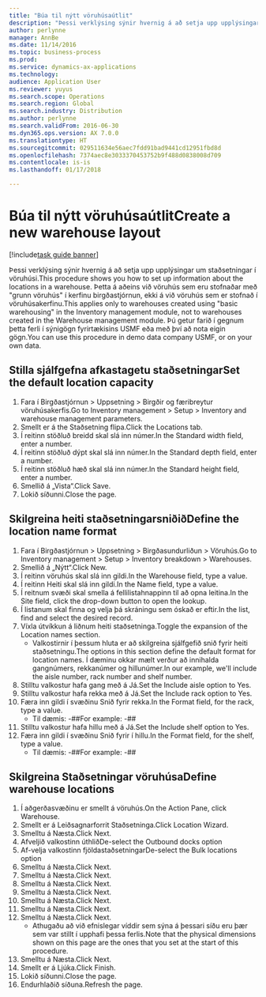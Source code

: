 ```yaml
---
title: "Búa til nýtt vöruhúsaútlit"
description: "Þessi verklýsing sýnir hvernig á að setja upp upplýsingar um staðsetningar í vöruhúsi."
author: perlynne
manager: AnnBe
ms.date: 11/14/2016
ms.topic: business-process
ms.prod: 
ms.service: dynamics-ax-applications
ms.technology: 
audience: Application User
ms.reviewer: yuyus
ms.search.scope: Operations
ms.search.region: Global
ms.search.industry: Distribution
ms.author: perlynne
ms.search.validFrom: 2016-06-30
ms.dyn365.ops.version: AX 7.0.0
ms.translationtype: HT
ms.sourcegitcommit: 029511634e56aec7fdd91bad9441cd12951fbd8d
ms.openlocfilehash: 7374aec8e3033370453752b9f488d0838008d709
ms.contentlocale: is-is
ms.lasthandoff: 01/17/2018

---
```

# <a name="create-a-new-warehouse-layout"></a><span data-ttu-id="e1cbd-103">Búa til nýtt vöruhúsaútlit</span><span class="sxs-lookup"><span data-stu-id="e1cbd-103">Create a new warehouse layout</span></span>

[!include[task guide banner](../../includes/task-guide-banner.md)]

<span data-ttu-id="e1cbd-104">Þessi verklýsing sýnir hvernig á að setja upp upplýsingar um staðsetningar í vöruhúsi.</span><span class="sxs-lookup"><span data-stu-id="e1cbd-104">This procedure shows you how to set up information about the locations in a warehouse.</span></span> <span data-ttu-id="e1cbd-105">Þetta á aðeins við vöruhús sem eru stofnaðar með "grunn vöruhús" í kerfinu birgðastjórnun, ekki á við vöruhús sem er stofnað í vöruhúsakerfinu.</span><span class="sxs-lookup"><span data-stu-id="e1cbd-105">This applies only to warehouses created using "basic warehousing" in the Inventory management module, not to warehouses created in the Warehouse management module.</span></span> <span data-ttu-id="e1cbd-106">Þú getur farið í gegnum þetta ferli í sýnigögn fyrirtækisins USMF eða með því að nota eigin gögn.</span><span class="sxs-lookup"><span data-stu-id="e1cbd-106">You can use this procedure in demo data company USMF, or on your own data.</span></span>


## <a name="set-the-default-location-capacity"></a><span data-ttu-id="e1cbd-107">Stilla sjálfgefna afkastagetu staðsetningar</span><span class="sxs-lookup"><span data-stu-id="e1cbd-107">Set the default location capacity</span></span>
1. <span data-ttu-id="e1cbd-108">Fara í Birgðastjórnun > Uppsetning > Birgðir og færibreytur vöruhúsakerfis.</span><span class="sxs-lookup"><span data-stu-id="e1cbd-108">Go to Inventory management > Setup > Inventory and warehouse management parameters.</span></span>
2. <span data-ttu-id="e1cbd-109">Smellt er á the Staðsetning flipa.</span><span class="sxs-lookup"><span data-stu-id="e1cbd-109">Click the Locations tab.</span></span>
3. <span data-ttu-id="e1cbd-110">Í reitinn stöðluð breidd skal slá inn númer.</span><span class="sxs-lookup"><span data-stu-id="e1cbd-110">In the Standard width field, enter a number.</span></span>
4. <span data-ttu-id="e1cbd-111">Í reitinn stöðluð dýpt skal slá inn númer.</span><span class="sxs-lookup"><span data-stu-id="e1cbd-111">In the Standard depth field, enter a number.</span></span>
5. <span data-ttu-id="e1cbd-112">Í reitinn stöðluð hæð skal slá inn númer.</span><span class="sxs-lookup"><span data-stu-id="e1cbd-112">In the Standard height field, enter a number.</span></span>
6. <span data-ttu-id="e1cbd-113">Smellið á „Vista“.</span><span class="sxs-lookup"><span data-stu-id="e1cbd-113">Click Save.</span></span>
7. <span data-ttu-id="e1cbd-114">Lokið síðunni.</span><span class="sxs-lookup"><span data-stu-id="e1cbd-114">Close the page.</span></span>

## <a name="define-the-location-name-format"></a><span data-ttu-id="e1cbd-115">Skilgreina heiti staðsetningarsniðið</span><span class="sxs-lookup"><span data-stu-id="e1cbd-115">Define the location name format</span></span>
1. <span data-ttu-id="e1cbd-116">Fara í Birgðastjórnun > Uppsetning > Birgðasundurliðun > Vöruhús.</span><span class="sxs-lookup"><span data-stu-id="e1cbd-116">Go to Inventory management > Setup > Inventory breakdown > Warehouses.</span></span>
2. <span data-ttu-id="e1cbd-117">Smellið á „Nýtt“.</span><span class="sxs-lookup"><span data-stu-id="e1cbd-117">Click New.</span></span>
3. <span data-ttu-id="e1cbd-118">Í reitinn vöruhús skal slá inn gildi.</span><span class="sxs-lookup"><span data-stu-id="e1cbd-118">In the Warehouse field, type a value.</span></span>
4. <span data-ttu-id="e1cbd-119">Í reitinn Heiti skal slá inn gildi.</span><span class="sxs-lookup"><span data-stu-id="e1cbd-119">In the Name field, type a value.</span></span>
5. <span data-ttu-id="e1cbd-120">Í reitnum svæði skal smella á fellilistahnappinn til að opna leitina.</span><span class="sxs-lookup"><span data-stu-id="e1cbd-120">In the Site field, click the drop-down button to open the lookup.</span></span>
6. <span data-ttu-id="e1cbd-121">Í listanum skal finna og velja þá skráningu sem óskað er eftir.</span><span class="sxs-lookup"><span data-stu-id="e1cbd-121">In the list, find and select the desired record.</span></span>
7. <span data-ttu-id="e1cbd-122">Víxla útvíkkun á liðnum heiti staðsetninga.</span><span class="sxs-lookup"><span data-stu-id="e1cbd-122">Toggle the expansion of the Location names section.</span></span>
    * <span data-ttu-id="e1cbd-123">Valkostirnir í þessum hluta er að skilgreina sjálfgefið snið fyrir heiti staðsetningu.</span><span class="sxs-lookup"><span data-stu-id="e1cbd-123">The options in this section define the default format for location names.</span></span> <span data-ttu-id="e1cbd-124">Í dæminu okkar mælt verður að innihalda gangnúmers, rekkanúmer og hillunúmer.</span><span class="sxs-lookup"><span data-stu-id="e1cbd-124">In our example, we'll include the aisle number, rack number and shelf number.</span></span>  
8. <span data-ttu-id="e1cbd-125">Stilltu valkostur hafa gang með á Já.</span><span class="sxs-lookup"><span data-stu-id="e1cbd-125">Set the Include aisle option to Yes.</span></span>
9. <span data-ttu-id="e1cbd-126">Stilltu valkostur hafa rekka með á Já.</span><span class="sxs-lookup"><span data-stu-id="e1cbd-126">Set the Include rack option to Yes.</span></span>
10. <span data-ttu-id="e1cbd-127">Færa inn gildi í svæðinu Snið fyrir rekka.</span><span class="sxs-lookup"><span data-stu-id="e1cbd-127">In the Format field, for the rack, type a value.</span></span>
    * <span data-ttu-id="e1cbd-128">Til dæmis: -##</span><span class="sxs-lookup"><span data-stu-id="e1cbd-128">For example: -##</span></span>  
11. <span data-ttu-id="e1cbd-129">Stilltu valkostur hafa hillu með á Já.</span><span class="sxs-lookup"><span data-stu-id="e1cbd-129">Set the Include shelf option to Yes.</span></span>
12. <span data-ttu-id="e1cbd-130">Færa inn gildi í svæðinu Snið fyrir í hillu.</span><span class="sxs-lookup"><span data-stu-id="e1cbd-130">In the Format field, for the shelf, type a value.</span></span>
    * <span data-ttu-id="e1cbd-131">Til dæmis: -##</span><span class="sxs-lookup"><span data-stu-id="e1cbd-131">For example: -##</span></span>  

## <a name="define-warehouse-locations"></a><span data-ttu-id="e1cbd-132">Skilgreina Staðsetningar vöruhúsa</span><span class="sxs-lookup"><span data-stu-id="e1cbd-132">Define warehouse locations</span></span>
1. <span data-ttu-id="e1cbd-133">Í aðgerðasvæðinu er smellt á vöruhús.</span><span class="sxs-lookup"><span data-stu-id="e1cbd-133">On the Action Pane, click Warehouse.</span></span>
2. <span data-ttu-id="e1cbd-134">Smellt er á Leiðsagnarforrit Staðsetninga.</span><span class="sxs-lookup"><span data-stu-id="e1cbd-134">Click Location Wizard.</span></span>
3. <span data-ttu-id="e1cbd-135">Smelltu á Næsta.</span><span class="sxs-lookup"><span data-stu-id="e1cbd-135">Click Next.</span></span>
4. <span data-ttu-id="e1cbd-136">Afveljið valkostinn úthlið</span><span class="sxs-lookup"><span data-stu-id="e1cbd-136">De-select the Outbound docks option</span></span>
5. <span data-ttu-id="e1cbd-137">Af-velja valkostinn fjöldastaðsetningar</span><span class="sxs-lookup"><span data-stu-id="e1cbd-137">De-select the Bulk locations option</span></span>
6. <span data-ttu-id="e1cbd-138">Smelltu á Næsta.</span><span class="sxs-lookup"><span data-stu-id="e1cbd-138">Click Next.</span></span>
7. <span data-ttu-id="e1cbd-139">Smelltu á Næsta.</span><span class="sxs-lookup"><span data-stu-id="e1cbd-139">Click Next.</span></span>
8. <span data-ttu-id="e1cbd-140">Smelltu á Næsta.</span><span class="sxs-lookup"><span data-stu-id="e1cbd-140">Click Next.</span></span>
9. <span data-ttu-id="e1cbd-141">Smelltu á Næsta.</span><span class="sxs-lookup"><span data-stu-id="e1cbd-141">Click Next.</span></span>
10. <span data-ttu-id="e1cbd-142">Smelltu á Næsta.</span><span class="sxs-lookup"><span data-stu-id="e1cbd-142">Click Next.</span></span>
11. <span data-ttu-id="e1cbd-143">Smelltu á Næsta.</span><span class="sxs-lookup"><span data-stu-id="e1cbd-143">Click Next.</span></span>
12. <span data-ttu-id="e1cbd-144">Smelltu á Næsta.</span><span class="sxs-lookup"><span data-stu-id="e1cbd-144">Click Next.</span></span>
    * <span data-ttu-id="e1cbd-145">Athugaðu að við efnislegar víddir sem sýna á þessari síðu eru þær sem var stillt í upphafi þessa ferlis.</span><span class="sxs-lookup"><span data-stu-id="e1cbd-145">Note that the physical dimensions shown on this page are the ones that you set at the start of this procedure.</span></span>  
13. <span data-ttu-id="e1cbd-146">Smelltu á Næsta.</span><span class="sxs-lookup"><span data-stu-id="e1cbd-146">Click Next.</span></span>
14. <span data-ttu-id="e1cbd-147">Smellt er á Ljúka.</span><span class="sxs-lookup"><span data-stu-id="e1cbd-147">Click Finish.</span></span>
15. <span data-ttu-id="e1cbd-148">Lokið síðunni.</span><span class="sxs-lookup"><span data-stu-id="e1cbd-148">Close the page.</span></span>
16. <span data-ttu-id="e1cbd-149">Endurhlaðið síðuna.</span><span class="sxs-lookup"><span data-stu-id="e1cbd-149">Refresh the page.</span></span>

